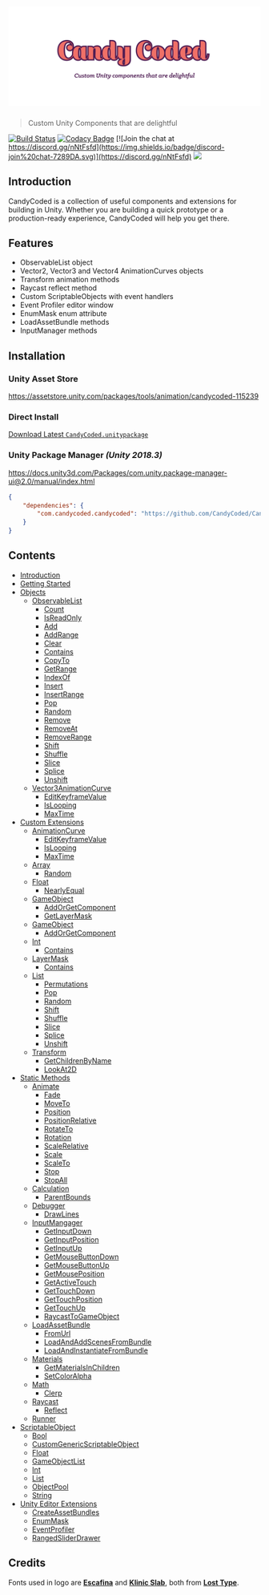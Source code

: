 # ![CandyCoded](logo.png)

> Custom Unity Components that are delightful

[![Build Status](https://travis-ci.org/CandyCoded/CandyCoded.svg?branch=master)](https://travis-ci.org/CandyCoded/CandyCoded)
[![Codacy Badge](https://api.codacy.com/project/badge/Grade/b0c24c2b49e2430b9ce42e2ba07e83ee)](https://www.codacy.com/app/CandyCoded/CandyCoded?utm_source=github.com&utm_medium=referral&utm_content=CandyCoded/CandyCoded&utm_campaign=Badge_Grade)
[![Join the chat at https://discord.gg/nNtFsfd](https://img.shields.io/badge/discord-join%20chat-7289DA.svg)](https://discord.gg/nNtFsfd)
[![](https://img.shields.io/badge/Trello-Board-blue.svg)](https://trello.com/b/LH4DWRKk/candycoded)

## Introduction

CandyCoded is a collection of useful components and extensions for building in Unity. Whether you are building a quick prototype or a production-ready experience, CandyCoded will help you get there.

## Features

-   ObservableList object
-   Vector2, Vector3 and Vector4 AnimationCurves objects
-   Transform animation methods
-   Raycast reflect method
-   Custom ScriptableObjects with event handlers
-   Event Profiler editor window
-   EnumMask enum attribute
-   LoadAssetBundle methods
-   InputManager methods

## Installation

### Unity Asset Store

<https://assetstore.unity.com/packages/tools/animation/candycoded-115239>

### Direct Install

[Download Latest `CandyCoded.unitypackage`](https://github.com/CandyCoded/CandyCoded/releases)

### Unity Package Manager _(Unity 2018.3)_

<https://docs.unity3d.com/Packages/com.unity.package-manager-ui@2.0/manual/index.html>

```json
{
    "dependencies": {
        "com.candycoded.candycoded": "https://github.com/CandyCoded/CandyCoded.git#v1.1.8"
    }
}
```

## Contents

-   [Introduction](Documentation/Introduction.md)
-   [Getting Started](Documentation/Getting%20Started.md)
-   [Objects](Documentation/1.%20Objects/)
    -   [ObservableList](Documentation/1.%20Objects/ObservableList.md)
        -   [Count](Documentation/1.%20Objects/ObservableList.md#count)
        -   [IsReadOnly](Documentation/1.%20Objects/ObservableList.md#isreadonly)
        -   [Add](Documentation/1.%20Objects/ObservableList.md#add)
        -   [AddRange](Documentation/1.%20Objects/ObservableList.md#addrange)
        -   [Clear](Documentation/1.%20Objects/ObservableList.md#clear)
        -   [Contains](Documentation/1.%20Objects/ObservableList.md#contains)
        -   [CopyTo](Documentation/1.%20Objects/ObservableList.md#copyto)
        -   [GetRange](Documentation/1.%20Objects/ObservableList.md#getrange)
        -   [IndexOf](Documentation/1.%20Objects/ObservableList.md#indexof)
        -   [Insert](Documentation/1.%20Objects/ObservableList.md#insert)
        -   [InsertRange](Documentation/1.%20Objects/ObservableList.md#insertrange)
        -   [Pop](Documentation/1.%20Objects/ObservableList.md#pop)
        -   [Random](Documentation/1.%20Objects/ObservableList.md#random)
        -   [Remove](Documentation/1.%20Objects/ObservableList.md#remove)
        -   [RemoveAt](Documentation/1.%20Objects/ObservableList.md#removeat)
        -   [RemoveRange](Documentation/1.%20Objects/ObservableList.md#removerange)
        -   [Shift](Documentation/1.%20Objects/ObservableList.md#shift)
        -   [Shuffle](Documentation/1.%20Objects/ObservableList.md#shuffle)
        -   [Slice](Documentation/1.%20Objects/ObservableList.md#slice)
        -   [Splice](Documentation/1.%20Objects/ObservableList.md#splice)
        -   [Unshift](Documentation/1.%20Objects/ObservableList.md#unshift)
    -   [Vector3AnimationCurve](Documentation/1.%20Objects/Vector3AnimationCurve.md)
        -   [EditKeyframeValue](Documentation/1.%20Objects/Vector3AnimationCurve.md#editkeyframevalue)
        -   [IsLooping](Documentation/1.%20Objects/Vector3AnimationCurve.md#islooping)
        -   [MaxTime](Documentation/1.%20Objects/Vector3AnimationCurve.md#maxtime)
-   [Custom Extensions](Documentation/2.%20Custom%20Extensions/)
    -   [AnimationCurve](Documentation/2.%20Custom%20Extensions/AnimationCurve.md)
        -   [EditKeyframeValue](Documentation/2.%20Custom%20Extensions/AnimationCurve.md#editkeyframevalue)
        -   [IsLooping](Documentation/2.%20Custom%20Extensions/AnimationCurve.md#islooping)
        -   [MaxTime](Documentation/2.%20Custom%20Extensions/AnimationCurve.md#maxtime)
    -   [Array](Documentation/2.%20Custom%20Extensions/Array.md)
        -   [Random](Documentation/2.%20Custom%20Extensions/Array.md#random)
    -   [Float](Documentation/2.%20Custom%20Extensions/Float.md)
        -   [NearlyEqual](Documentation/2.%20Custom%20Extensions/Float.md#nearlyequal)
    -   [GameObject](Documentation/2.%20Custom%20Extensions/GameObject.md)
        -   [AddOrGetComponent](Documentation/2.%20Custom%20Extensions/GameObject.md#addorgetcomponent)
        -   [GetLayerMask](Documentation/2.%20Custom%20Extensions/GameObject.md#getlayermask)
    -   [GameObject](Documentation/2.%20Custom%20Extensions/GameObject.md)
        -   [AddOrGetComponent](Documentation/2.%20Custom%20Extensions/GameObject.md#addorgetcomponent)
    -   [Int](Documentation/2.%20Custom%20Extensions/Int.md)
        -   [Contains](Documentation/2.%20Custom%20Extensions/Int.md#contains)
    -   [LayerMask](Documentation/2.%20Custom%20Extensions/LayerMask.md)
        -   [Contains](Documentation/2.%20Custom%20Extensions/LayerMask.md#contains)
    -   [List](Documentation/2.%20Custom%20Extensions/List.md)
        -   [Permutations](Documentation/2.%20Custom%20Extensions/List.md#permutations)
        -   [Pop](Documentation/2.%20Custom%20Extensions/List.md#pop)
        -   [Random](Documentation/2.%20Custom%20Extensions/List.md#random)
        -   [Shift](Documentation/2.%20Custom%20Extensions/List.md#shift)
        -   [Shuffle](Documentation/2.%20Custom%20Extensions/List.md#shuffle)
        -   [Slice](Documentation/2.%20Custom%20Extensions/List.md#slice)
        -   [Splice](Documentation/2.%20Custom%20Extensions/List.md#splice)
        -   [Unshift](Documentation/2.%20Custom%20Extensions/List.md#unshift)
    -   [Transform](Documentation/2.%20Custom%20Extensions/Transform.md)
        -   [GetChildrenByName](Documentation/2.%20Custom%20Extensions/Transform.md#getchildrenbyname)
        -   [LookAt2D](Documentation/2.%20Custom%20Extensions/Transform.md#lookat2d)
-   [Static Methods](Documentation/3.%20Static%20Methods/)
    -   [Animate](Documentation/3.%20Static%20Methods/Animate.md)
        -   [Fade](Documentation/3.%20Static%20Methods/Animate.md#fade)
        -   [MoveTo](Documentation/3.%20Static%20Methods/Animate.md#moveto)
        -   [Position](Documentation/3.%20Static%20Methods/Animate.md#position)
        -   [PositionRelative](Documentation/3.%20Static%20Methods/Animate.md#positionrelative)
        -   [RotateTo](Documentation/3.%20Static%20Methods/Animate.md#rotateto)
        -   [Rotation](Documentation/3.%20Static%20Methods/Animate.md#rotation)
        -   [ScaleRelative](Documentation/3.%20Static%20Methods/Animate.md#scalerelative)
        -   [Scale](Documentation/3.%20Static%20Methods/Animate.md#scale)
        -   [ScaleTo](Documentation/3.%20Static%20Methods/Animate.md#scaleto)
        -   [Stop](Documentation/3.%20Static%20Methods/Animate.md#stop)
        -   [StopAll](Documentation/3.%20Static%20Methods/Animate.md#stopall)
    -   [Calculation](Documentation/3.%20Static%20Methods/Calculation.md)
        -   [ParentBounds](Documentation/3.%20Static%20Methods/Calculation.md#parentbounds)
    -   [Debugger](Documentation/3.%20Static%20Methods/Debugger.md)
        -   [DrawLines](Documentation/3.%20Static%20Methods/Debugger.md#drawlines)
    -   [InputMangager](Documentation/3.%20Static%20Methods/InputMangager.md)
        -   [GetInputDown](Documentation/3.%20Static%20Methods/InputMangager.md#getinputdown)
        -   [GetInputPosition](Documentation/3.%20Static%20Methods/InputMangager.md#getinputposition)
        -   [GetInputUp](Documentation/3.%20Static%20Methods/InputMangager.md#getinputup)
        -   [GetMouseButtonDown](Documentation/3.%20Static%20Methods/InputMangager.md#getmousebuttondown)
        -   [GetMouseButtonUp](Documentation/3.%20Static%20Methods/InputMangager.md#getmousebuttonup)
        -   [GetMousePosition](Documentation/3.%20Static%20Methods/InputMangager.md#getmouseposition)
        -   [GetActiveTouch](Documentation/3.%20Static%20Methods/InputMangager.md#getactivetouch)
        -   [GetTouchDown](Documentation/3.%20Static%20Methods/InputMangager.md#gettouchdown)
        -   [GetTouchPosition](Documentation/3.%20Static%20Methods/InputMangager.md#gettouchposition)
        -   [GetTouchUp](Documentation/3.%20Static%20Methods/InputMangager.md#gettouchup)
        -   [RaycastToGameObject](Documentation/3.%20Static%20Methods/InputMangager.md#raycasttogameobject)
    -   [LoadAssetBundle](Documentation/3.%20Static%20Methods/LoadAssetBundle.md)
        -   [FromUrl](Documentation/3.%20Static%20Methods/LoadAssetBundle.md#fromurl)
        -   [LoadAndAddScenesFromBundle](Documentation/3.%20Static%20Methods/LoadAssetBundle.md#loadandaddscenesfrombundle)
        -   [LoadAndInstantiateFromBundle](Documentation/3.%20Static%20Methods/LoadAssetBundle.md#loadandinstantiatefrombundle)
    -   [Materials](Documentation/3.%20Static%20Methods/Materials.md)
        -   [GetMaterialsInChildren](Documentation/3.%20Static%20Methods/Materials.md#getmaterialsinchildren)
        -   [SetColorAlpha](Documentation/3.%20Static%20Methods/Materials.md#setcoloralpha)
    -   [Math](Documentation/3.%20Static%20Methods/Math.md)
        -   [Clerp](Documentation/3.%20Static%20Methods/Math.md#clerp)
    -   [Raycast](Documentation/3.%20Static%20Methods/Raycast.md)
        -   [Reflect](Documentation/3.%20Static%20Methods/Raycast.md#reflect)
    -   [Runner](Documentation/3.%20Static%20Methods/Runner.md)
-   [ScriptableObject](Documentation/4.%20ScriptableObject/)
    -   [Bool](Documentation/4.%20ScriptableObject/Bool.md)
    -   [CustomGenericScriptableObject](Documentation/4.%20ScriptableObject/CustomGenericScriptableObject.md)
    -   [Float](Documentation/4.%20ScriptableObject/Float.md)
    -   [GameObjectList](Documentation/4.%20ScriptableObject/GameObjectList.md)
    -   [Int](Documentation/4.%20ScriptableObject/Int.md)
    -   [List](Documentation/4.%20ScriptableObject/List.md)
    -   [ObjectPool](Documentation/4.%20ScriptableObject/ObjectPool.md)
    -   [String](Documentation/4.%20ScriptableObject/String.md)
-   [Unity Editor Extensions](Documentation/5.%20Unity%20Editor%20Extensions/)
    -   [CreateAssetBundles](Documentation/5.%20Unity%20Editor%20Extensions/CreateAssetBundles.md)
    -   [EnumMask](Documentation/5.%20Unity%20Editor%20Extensions/EnumMask.md)
    -   [EventProfiler](Documentation/5.%20Unity%20Editor%20Extensions/EventProfiler.md)
    -   [RangedSliderDrawer](Documentation/5.%20Unity%20Editor%20Extensions/RangedSliderDrawer.md)

## Credits

Fonts used in logo are [**Escafina**](http://www.losttype.com/font/?name=escafina) and [**Klinic Slab**](http://www.losttype.com/font/?name=klinic), both from [**Lost Type**](http://www.losttype.com/).
